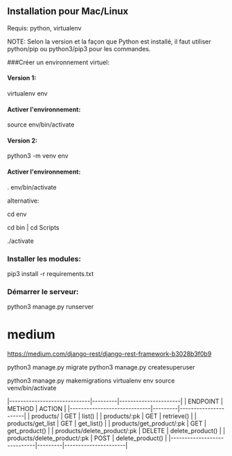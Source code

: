 ## Installation pour Mac/Linux

Requis:
python, virtualenv

NOTE: Selon la version et la façon que Python est installé, il faut utiliser python/pip ou python3/pip3 pour les commandes.

###Créer un environnement virtuel:
#### Version 1:
virtualenv env
#### Activer l'environnement:
source env/bin/activate


#### Version 2:

python3 -m venv env
#### Activer l'environnement:
. env/bin/activate

alternative:

cd env

cd bin | cd Scripts

./activate

### Installer les modules:
pip3 install -r requirements.txt


### Démarrer le serveur:

python3 manage.py runserver

# medium

https://medium.com/django-rest/django-rest-framework-b3028b3f0b9

python3 manage.py migrate
python3 manage.py createsuperuser

python3 manage.py makemigrations
virtualenv env
source venv/bin/activate

|-----------------------------|---------|----------------------|
| ENDPOINT                    | METHOD  | ACTION               |
|-----------------------------|---------|----------------------|
| products/                   | GET     | list()               |
| products/:pk                | GET     | retrieve()           |
| products/get_list           | GET     | get_list()           |
| products/get_product/:pk    | GET     | get_product()        |
| products/delete_product/:pk | DELETE  | delete_product()     |
| products/delete_product/:pk | POST    | delete_product()     |
|-----------------------------|---------|----------------------|